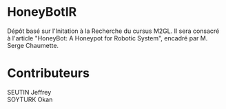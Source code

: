 # HoneyBotIR
Dépôt basé sur l'Initation à la Recherche du cursus M2GL. Il sera consacré à l'article "HoneyBot: A Honeypot for Robotic System", encadré par M. Serge Chaumette. 

# Contributeurs

SEUTIN Jeffrey  
SOYTURK Okan  

